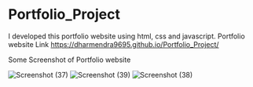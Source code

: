 # Portfolio_Project
I developed this portfolio website using html, css and javascript. Portfolio website Link https://dharmendra9695.github.io/Portfolio_Project/

Some Screenshot of Portfolio website


![Screenshot (37)](https://github.com/Dharmendra9695/Portfolio_Project/assets/132385740/6ff30452-1020-4f47-91b9-e482e099633e)
![Screenshot (39)](https://github.com/Dharmendra9695/Portfolio_Project/assets/132385740/0c4b03a9-736d-4895-ba93-1bd95e1e4aaa)
![Screenshot (38)](https://github.com/Dharmendra9695/Portfolio_Project/assets/132385740/fb8f5ceb-3f5a-411c-8e6e-af5b1ab57782)
